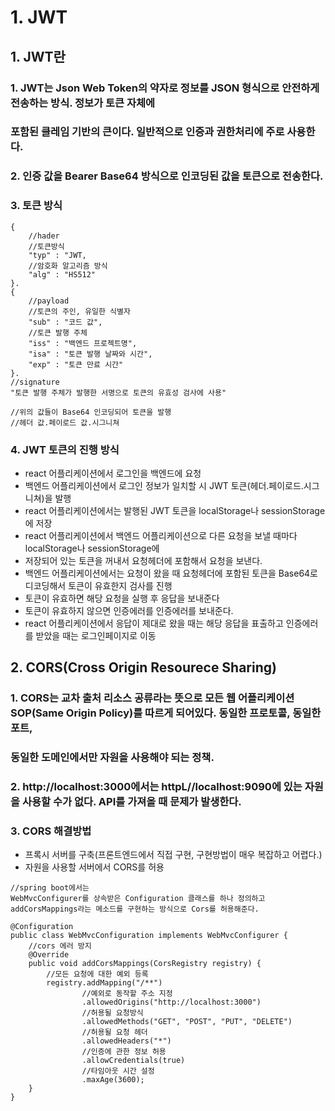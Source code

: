 # 1. JWT

## 1. JWT란

### 1. JWT는 Json Web Token의 약자로 정보를 JSON 형식으로 안전하게 전송하는 방식. 정보가 토큰 자체에

### 포함된 클레임 기반의 큰이다. 일반적으로 인증과 권한처리에 주로 사용한다.

### 2. 인증 값을 Bearer Base64 방식으로 인코딩된 값을 토큰으로 전송한다.

### 3. 토큰 방식

```
{
    //hader
    //토큰방식
    "typ" : "JWT,
    //암호화 알고리즘 방식
    "alg" : "HS512"
}.
{
    //payload
    //토큰의 주인, 유일한 식별자
    "sub" : "코드 값",
    //토큰 발행 주체
    "iss" : "백엔드 프로젝트명",
    "isa" : "토큰 발행 날짜와 시간",
    "exp" : "토큰 만료 시간"
}.
//signature
"토큰 발행 주체가 발행한 서명으로 토큰의 유효성 검사에 사용"

//위의 값들이 Base64 인코딩되어 토큰을 발행
//헤더 값.페이로드 값.시그니쳐
```

### 4. JWT 토큰의 진행 방식

- react 어플리케이션에서 로그인을 백엔드에 요청
- 백엔드 어플리케이션에서 로그인 정보가 일치할 시 JWT 토큰(헤더.페이로드.시그니쳐)을 발행
- react 어플리케이션에서는 발행된 JWT 토큰을 localStorage나 sessionStorage에 저장
- react 어플리케이션에서 백엔드 어플리케이션으로 다른 요청을 보낼 때마다 localStorage나 sessionStorage에
- 저장되어 있는 토큰을 꺼내서 요청헤더에 포함해서 요청을 보낸다.
- 백엔드 어플리케이션에서는 요청이 왔을 때 요청헤더에 포함된 토큰을 Base64로 디코딩해서 토큰이 유효한지 검사를 진행
- 토큰이 유효하면 해당 요청을 실행 후 응답을 보내준다
- 토큰이 유효하지 않으면 인증에러를 인증에러를 보내준다.
- react 어플리케이션에서 응답이 제대로 왔을 때는 해당 응답을 표출하고 인증에러를 받았을 때는 로그인페이지로 이동

## 2. CORS(Cross Origin Resourece Sharing)
### 1. CORS는 교차 출처 리소스 공류라는 뜻으로 모든 웹 어플리케이션 SOP(Same Origin Policy)를 따르게 되어있다. 동일한 프로토콜, 동일한 포트,
### 동일한 도메인에서만 자원을 사용해야 되는 정책.
### 2. http://localhost:3000에서는 httpL//localhost:9090에 있는 자원을 사용할 수가 없다. API를 가져올 때 문제가 발생한다.
### 3. CORS 해결방법
- 프록시 서버를 구축(프론트엔드에서 직접 구현, 구현방법이 매우 복잡하고 어렵다.)
- 자원을 사용할 서버에서 CORS를 허용
```
//spring boot에서는
WebMvcConfigurer를 상속받은 Configuration 클래스를 하나 정의하고
addCorsMappings라는 메소드를 구현하는 방식으로 Cors를 허용해준다.

@Configuration
public class WebMvcConfiguration implements WebMvcConfigurer {
    //cors 에러 방지
    @Override
    public void addCorsMappings(CorsRegistry registry) {
        //모든 요청에 대한 예외 등록
        registry.addMapping("/**")
                //예외로 동작할 주소 지정
                .allowedOrigins("http://localhost:3000")
                //허용될 요청방식
                .allowedMethods("GET", "POST", "PUT", "DELETE")
                //허용될 요청 헤더
                .allowedHeaders("*")
                //인증에 관한 정보 허용
                .allowCredentials(true)
                //타임아웃 시간 설정
                .maxAge(3600);
    }
}
```